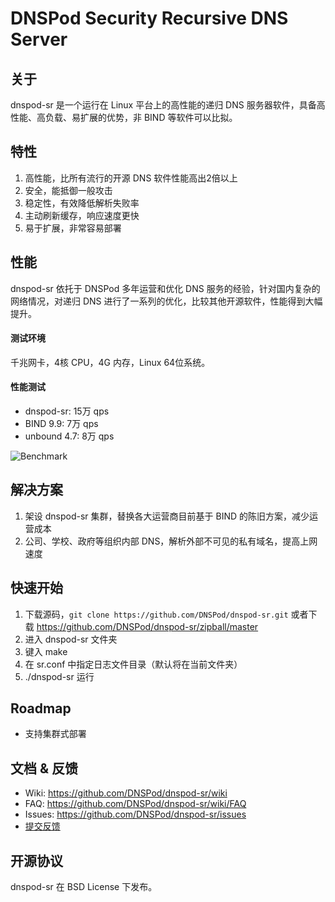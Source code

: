 # DNSPod Security Recursive DNS Server


## 关于
dnspod-sr 是一个运行在 Linux 平台上的高性能的递归 DNS 服务器软件，具备高性能、高负载、易扩展的优势，非 BIND 等软件可以比拟。

## 特性
1. 高性能，比所有流行的开源 DNS 软件性能高出2倍以上
2. 安全，能抵御一般攻击
3. 稳定性，有效降低解析失败率
2. 主动刷新缓存，响应速度更快
3. 易于扩展，非常容易部署


## 性能
dnspod-sr 依托于 DNSPod 多年运营和优化 DNS 服务的经验，针对国内复杂的网络情况，对递归 DNS 进行了一系列的优化，比较其他开源软件，性能得到大幅提升。

#### 测试环境
千兆网卡，4核 CPU，4G 内存，Linux 64位系统。

#### 性能测试
- dnspod-sr: 15万 qps
- BIND 9.9: 7万 qps
- unbound 4.7: 8万 qps

![Benchmark](https://github.com/DNSPod/dnspod-sr/raw/master/benchmark.jpg)

## 解决方案
1. 架设 dnspod-sr 集群，替换各大运营商目前基于 BIND 的陈旧方案，减少运营成本
2. 公司、学校、政府等组织内部 DNS，解析外部不可见的私有域名，提高上网速度

## 快速开始
1. 下载源码，`git clone https://github.com/DNSPod/dnspod-sr.git` 或者下载  https://github.com/DNSPod/dnspod-sr/zipball/master
1. 进入 dnspod-sr 文件夹
2. 键入 make
3. 在 sr.conf 中指定日志文件目录（默认将在当前文件夹）
4. ./dnspod-sr 运行


## Roadmap
- 支持集群式部署

## 文档 & 反馈
- Wiki: <https://github.com/DNSPod/dnspod-sr/wiki>
- FAQ: <https://github.com/DNSPod/dnspod-sr/wiki/FAQ>
- Issues: <https://github.com/DNSPod/dnspod-sr/issues>
- [提交反馈](https://github.com/DNSPod/dnspod-sr/issues/new)

## 开源协议
dnspod-sr 在 BSD License 下发布。
